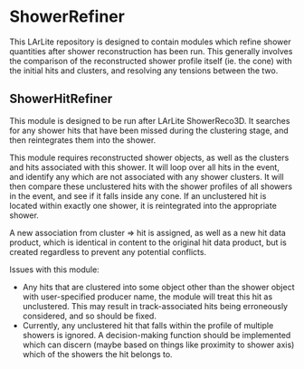 # ShowerRefiner

This LArLite repository is designed to contain modules which refine shower quantities after shower reconstruction has been run. This generally involves the comparison of the reconstructed shower profile itself (ie. the cone) with the initial hits and clusters, and resolving any tensions between the two.

## ShowerHitRefiner

This module is designed to be run after LArLite ShowerReco3D. It searches for any shower hits that have been missed during the clustering stage, and then reintegrates them into the shower.

This module requires reconstructed shower objects, as well as the clusters and hits associated with this shower. It will loop over all hits in the event, and identify any which are not associated with any shower clusters. It will then compare these unclustered hits with the shower profiles of all showers in the event, and see if it falls inside any cone. If an unclustered hit is located within exactly one shower, it is reintegrated into the appropriate shower.

A new association from cluster => hit is assigned, as well as a new hit data product, which is identical in content to the original hit data product, but is created regardless to prevent any potential conflicts.

Issues with this module:
- Any hits that are clustered into some object other than the shower object with user-specified producer name, the module will treat this hit as unclustered. This may result in track-associated hits being erroneously considered, and so should be fixed.
- Currently, any unclustered hit that falls within the profile of multiple showers is ignored. A decision-making function should be implemented which can discern (maybe based on things like proximity to shower axis) which of the showers the hit belongs to.
